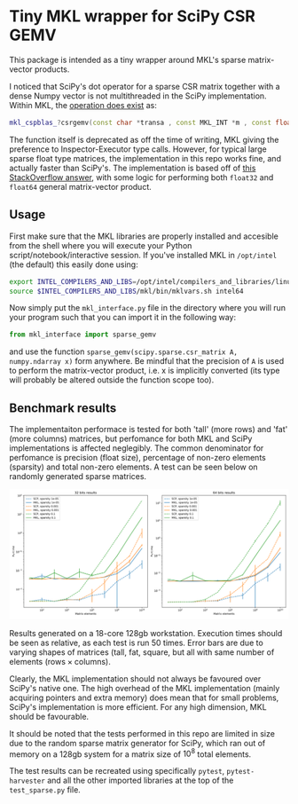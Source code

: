 # Tiny MKL wrapper for SciPy CSR GEMV

This package is intended as a tiny wrapper around MKL's sparse matrix-vector products. 

I noticed that SciPy's dot operator for a sparse CSR matrix together with a dense Numpy vector is not multithreaded in the SciPy implementation. Within MKL, the [operation does exist](https://software.intel.com/en-us/mkl-developer-reference-c-mkl-cspblas-csrgemv) as: 
```cpp
mkl_cspblas_?csrgemv(const char *transa , const MKL_INT *m , const float *a , const MKL_INT *ia , const MKL_INT *ja , const float *x , float *y );
```
The function itself is deprecated as off the time of writing, MKL giving the preference to Inspector-Executor type calls. However, for typical large sparse float type matrices, the implementation in this repo works fine, and actually faster than SciPy's. The implementation is based off of [this StackOverflow answer](https://stackoverflow.com/a/23294826/6848887), with some logic for performing both `float32` and `float64` general matrix-vector product.

## Usage

First make sure that the MKL libraries are properly installed and accesible from the shell where you will execute your Python script/notebook/interactive session. If you've installed MKL in `/opt/intel` (the default) this easily done using:

```bash
export INTEL_COMPILERS_AND_LIBS=/opt/intel/compilers_and_libraries/linux
source $INTEL_COMPILERS_AND_LIBS/mkl/bin/mklvars.sh intel64
```

Now simply put the `mkl_interface.py` file in the directory where you will run your program such that you can import it in the following way:

```python
from mkl_interface import sparse_gemv
```

and use the function `sparse_gemv(scipy.sparse.csr_matrix A, numpy.ndarray x)` form anywhere. Be mindful that the precision of `A` is used to perform the matrix-vector product, i.e. x is implicitly converted (its type will probably be altered outside the function scope too).

## Benchmark results

The implementaiton performace is tested for both 'tall' (more rows) and 'fat' (more columns) matrices, but perfomance for both MKL and SciPy implementations is affected neglegibly. The common denominator for perfomance is precision (float size), percentage of non-zero elements (sparsity) and total non-zero elements. A test can be seen below on randomly generated sparse matrices. 

![here](results_workstation.svg)

Results generated on a 18-core 128gb workstation. Execution times should be seen as relative, as each test is run 50 times. Error bars are due to varying shapes of matrices (tall, fat, square, but all with same number of elements ($\text{rows} × \text{columns}$).

Clearly, the MKL implementation should not always be favoured over SciPy's native one. The high overhead of the MKL implementation (mainly acquiring pointers and extra memory) does mean that for small problems, SciPy's implementation is more efficient. For any high dimension, MKL should be favourable.

It should be noted that the tests performed in this repo are limited in size due to the random sparse matrix generator for SciPy, which ran out of memory on a 128gb system for a matrix size of $10^8$ total elements.

The test results can be recreated using specifically `pytest`, `pytest-harvester` and all the other imported libraries at the top of the `test_sparse.py` file.
